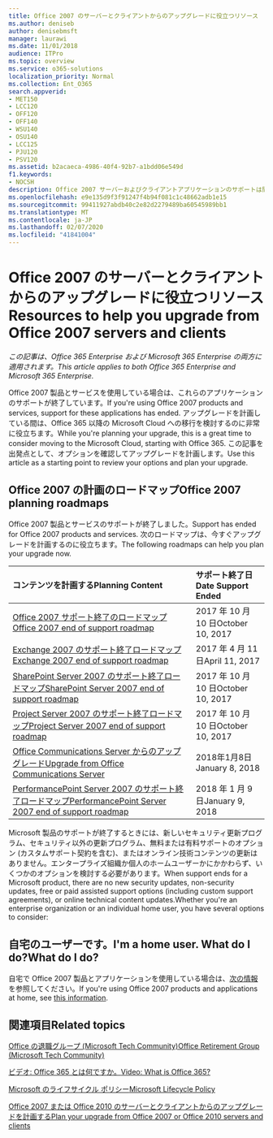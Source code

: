 ```yaml
---
title: Office 2007 のサーバーとクライアントからのアップグレードに役立つリソース
ms.author: deniseb
author: denisebmsft
manager: laurawi
ms.date: 11/01/2018
audience: ITPro
ms.topic: overview
ms.service: o365-solutions
localization_priority: Normal
ms.collection: Ent_O365
search.appverid:
- MET150
- LCC120
- OFF120
- OFF140
- WSU140
- OSU140
- LCC125
- PJU120
- PSV120
ms.assetid: b2acaeca-4986-40f4-92b7-a1bdd06e549d
f1.keywords:
- NOCSH
description: Office 2007 サーバーおよびクライアントアプリケーションのサポートは間もなく終了し、カスタムサポート契約は利用できません。 今すぐアップグレードの計画を開始するには、この記事をご利用ください。
ms.openlocfilehash: e9e135d9f3f91247f4b94f081c1c48662adb1e15
ms.sourcegitcommit: 99411927abdb40c2e82d2279489ba60545989bb1
ms.translationtype: MT
ms.contentlocale: ja-JP
ms.lasthandoff: 02/07/2020
ms.locfileid: "41841004"
---
```

# <a name="resources-to-help-you-upgrade-from-office-2007-servers-and-clients"></a><span data-ttu-id="7d5a1-104">Office 2007 のサーバーとクライアントからのアップグレードに役立つリソース</span><span class="sxs-lookup"><span data-stu-id="7d5a1-104">Resources to help you upgrade from Office 2007 servers and clients</span></span>

<span data-ttu-id="7d5a1-105">*この記事は、Office 365 Enterprise および Microsoft 365 Enterprise の両方に適用されます。*</span><span class="sxs-lookup"><span data-stu-id="7d5a1-105">*This article applies to both Office 365 Enterprise and Microsoft 365 Enterprise.*</span></span>

<span data-ttu-id="7d5a1-106">Office 2007 製品とサービスを使用している場合は、これらのアプリケーションのサポートが終了しています。</span><span class="sxs-lookup"><span data-stu-id="7d5a1-106">If you're using Office 2007 products and services, support for these applications has ended.</span></span> <span data-ttu-id="7d5a1-107">アップグレードを計画している間は、Office 365 以降の Microsoft Cloud への移行を検討するのに非常に役立ちます。</span><span class="sxs-lookup"><span data-stu-id="7d5a1-107">While you're planning your upgrade, this is a great time to consider moving to the Microsoft Cloud, starting with Office 365.</span></span> <span data-ttu-id="7d5a1-108">この記事を出発点として、オプションを確認してアップグレードを計画します。</span><span class="sxs-lookup"><span data-stu-id="7d5a1-108">Use this article as a starting point to review your options and plan your upgrade.</span></span>
      
## <a name="office-2007-planning-roadmaps"></a><span data-ttu-id="7d5a1-109">Office 2007 の計画のロードマップ</span><span class="sxs-lookup"><span data-stu-id="7d5a1-109">Office 2007 planning roadmaps</span></span>
  
<span data-ttu-id="7d5a1-110">Office 2007 製品とサービスのサポートが終了しました。</span><span class="sxs-lookup"><span data-stu-id="7d5a1-110">Support has ended for Office 2007 products and services.</span></span> <span data-ttu-id="7d5a1-111">次のロードマップは、今すぐアップグレードを計画するのに役立ちます。</span><span class="sxs-lookup"><span data-stu-id="7d5a1-111">The following roadmaps can help you plan your upgrade now.</span></span>

|<span data-ttu-id="7d5a1-112">**コンテンツを計画する**</span><span class="sxs-lookup"><span data-stu-id="7d5a1-112">**Planning Content**</span></span>|<span data-ttu-id="7d5a1-113">**サポート終了日**</span><span class="sxs-lookup"><span data-stu-id="7d5a1-113">**Date Support Ended**</span></span>|
|:-----|:-----|
|[<span data-ttu-id="7d5a1-114">Office 2007 サポート終了のロードマップ</span><span class="sxs-lookup"><span data-stu-id="7d5a1-114">Office 2007 end of support roadmap</span></span>](https://docs.microsoft.com/DeployOffice/office-2007-end-support-roadmap) <br/> |<span data-ttu-id="7d5a1-115">2017 年 10 月 10 日</span><span class="sxs-lookup"><span data-stu-id="7d5a1-115">October 10, 2017</span></span>  <br/> |
|[<span data-ttu-id="7d5a1-116">Exchange 2007 のサポート終了ロードマップ</span><span class="sxs-lookup"><span data-stu-id="7d5a1-116">Exchange 2007 end of support roadmap</span></span>](exchange-2007-end-of-support.md) <br/> |<span data-ttu-id="7d5a1-117">2017 年 4 月 11 日</span><span class="sxs-lookup"><span data-stu-id="7d5a1-117">April 11, 2017</span></span>  <br/> |
|[<span data-ttu-id="7d5a1-118">SharePoint Server 2007 のサポート終了ロードマップ</span><span class="sxs-lookup"><span data-stu-id="7d5a1-118">SharePoint Server 2007 end of support roadmap</span></span>](sharepoint-2007-end-of-support.md) <br/> |<span data-ttu-id="7d5a1-119">2017 年 10 月 10 日</span><span class="sxs-lookup"><span data-stu-id="7d5a1-119">October 10, 2017</span></span>  <br/> |
|[<span data-ttu-id="7d5a1-120">Project Server 2007 のサポート終了ロードマップ</span><span class="sxs-lookup"><span data-stu-id="7d5a1-120">Project Server 2007 end of support roadmap</span></span>](project-server-2007-end-of-support.md) <br/> |<span data-ttu-id="7d5a1-121">2017 年 10 月 10 日</span><span class="sxs-lookup"><span data-stu-id="7d5a1-121">October 10, 2017</span></span>  <br/> |
|[<span data-ttu-id="7d5a1-122">Office Communications Server からのアップグレード</span><span class="sxs-lookup"><span data-stu-id="7d5a1-122">Upgrade from Office Communications Server</span></span>](https://docs.microsoft.com/SkypeForBusiness/plan-your-deployment/upgrade) <br/> |<span data-ttu-id="7d5a1-123">2018年1月8日</span><span class="sxs-lookup"><span data-stu-id="7d5a1-123">January 8, 2018</span></span>  <br/> |
|[<span data-ttu-id="7d5a1-124">PerformancePoint Server 2007 のサポート終了ロードマップ</span><span class="sxs-lookup"><span data-stu-id="7d5a1-124">PerformancePoint Server 2007 end of support roadmap</span></span>](pps-2007-end-of-support.md) <br/> |<span data-ttu-id="7d5a1-125">2018 年 1 月 9 日</span><span class="sxs-lookup"><span data-stu-id="7d5a1-125">January 9, 2018</span></span>  <br/> |
   
<span data-ttu-id="7d5a1-126">Microsoft 製品のサポートが終了するときには、新しいセキュリティ更新プログラム、セキュリティ以外の更新プログラム、無料または有料サポートのオプション (カスタムサポート契約を含む)、またはオンライン技術コンテンツの更新はありません。エンタープライズ組織か個人のホームユーザーかにかかわらず、いくつかのオプションを検討する必要があります。</span><span class="sxs-lookup"><span data-stu-id="7d5a1-126">When support ends for a Microsoft product, there are no new security updates, non-security updates, free or paid assisted support options (including custom support agreements), or online technical content updates.Whether you're an enterprise organization or an individual home user, you have several options to consider:</span></span>

## <a name="im-a-home-user-what-do-i-do"></a><span data-ttu-id="7d5a1-127">自宅のユーザーです。</span><span class="sxs-lookup"><span data-stu-id="7d5a1-127">I'm a home user.</span></span> <span data-ttu-id="7d5a1-128">What do I do?</span><span class="sxs-lookup"><span data-stu-id="7d5a1-128">What do I do?</span></span>

<span data-ttu-id="7d5a1-129">自宅で Office 2007 製品とアプリケーションを使用している場合は、[次の情報](plan-upgrade-previous-versions-office.md#im-a-home-user-what-do-i-do)を参照してください。</span><span class="sxs-lookup"><span data-stu-id="7d5a1-129">If you're using Office 2007 products and applications at home, see [this information](plan-upgrade-previous-versions-office.md#im-a-home-user-what-do-i-do).</span></span>
     
## <a name="related-topics"></a><span data-ttu-id="7d5a1-130">関連項目</span><span class="sxs-lookup"><span data-stu-id="7d5a1-130">Related topics</span></span>

[<span data-ttu-id="7d5a1-131">Office の退職グループ (Microsoft Tech Community)</span><span class="sxs-lookup"><span data-stu-id="7d5a1-131">Office Retirement Group (Microsoft Tech Community)</span></span>](https://go.microsoft.com/fwlink/?linkid=842065)
  
[<span data-ttu-id="7d5a1-132">ビデオ: Office 365 とは何ですか。</span><span class="sxs-lookup"><span data-stu-id="7d5a1-132">Video: What is Office 365?</span></span>](https://support.office.com/article/847caf12-2589-452c-8aca-1c009797678b.aspx)
  
[<span data-ttu-id="7d5a1-133">Microsoft のライフサイクル ポリシー</span><span class="sxs-lookup"><span data-stu-id="7d5a1-133">Microsoft Lifecycle Policy</span></span>](https://go.microsoft.com/fwlink/?linkid=865200)

[<span data-ttu-id="7d5a1-134">Office 2007 または Office 2010 のサーバーとクライアントからのアップグレードを計画する</span><span class="sxs-lookup"><span data-stu-id="7d5a1-134">Plan your upgrade from Office 2007 or Office 2010 servers and clients</span></span>](plan-upgrade-previous-versions-office.md)
  

